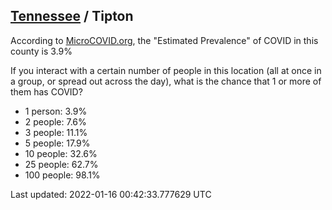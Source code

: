 
## [Tennessee](/united-states/tennessee) / Tipton

According to [MicroCOVID.org](http://microcovid.org),
the "Estimated Prevalence" of COVID in this county is 3.9%

If you interact with a certain number of people in this location
(all at once in a group, or spread out across the day), what is the chance that
1 or more of them has COVID?

- 1 person: 3.9%
- 2 people: 7.6%
- 3 people: 11.1%
- 5 people: 17.9%
- 10 people: 32.6%
- 25 people: 62.7%
- 100 people: 98.1%

Last updated: 2022-01-16 00:42:33.777629 UTC
